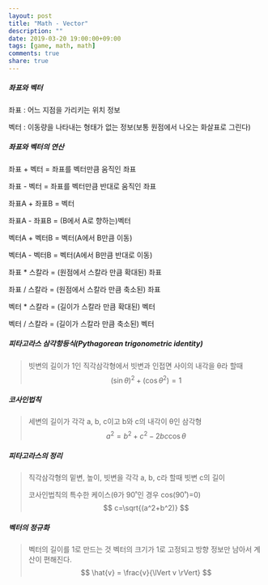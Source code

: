 ```yaml
---
layout: post
title: "Math - Vector"
description: ""
date: 2019-03-20 19:00:00+09:00
tags: [game, math, math]
comments: true
share: true
---
```


##### 좌표와 벡터

좌표 : 어느 지점을 가리키는 위치 정보

벡터 : 이동량을 나타내는 형태가 없는 정보(보통 원점에서 나오는 화살표로 그린다)



##### 좌표와 벡터의 연산

좌표 + 벡터 = 좌표를 벡터만큼 움직인 좌표

좌표 - 벡터 = 좌표를 벡터만큼 반대로 움직인 좌표

좌표A + 좌표B = 벡터

좌표A - 좌표B = (B에서 A로 향하는)벡터



벡터A + 벡터B = 벡터(A에서 B만큼 이동)

벡터A - 벡터B = 벡터(A에서 B만큼 반대로 이동)



좌표 * 스칼라 = (원점에서 스칼라 만큼 확대된) 좌표

좌표 / 스칼라 = (원점에서 스칼라 만큼 축소된) 좌표



벡터 * 스칼라 = (길이가 스칼라 만큼 확대된) 벡터

벡터 / 스칼라 = (길이가 스칼라 만큼 축소된) 벡터



##### 피타고라스 삼각항등식(Pythagorean trigonometric identity)
> 빗변의 길이가 1인 직각삼각형에서 빗변과 인접면 사이의 내각을 θ라 할때 
$$
(\sin\theta)^2+(\cos\theta^2) = 1
$$

##### 코사인법칙
> 세변의 길이가 각각 a, b, c이고 b와 c의 내각이 θ인 삼각형
$$
a^2 = b^2+c^2-2bc\cos\theta
$$

##### 피타고라스의 정리
> 직각삼각형의 밑변, 높이, 빗변을 각각 a, b, c라 할때 빗변 c의 길이
>
> 코사인법칙의 특수한 케이스(θ가 90˚인 경우 cos(90˚)=0)
$$
c=\sqrt{(a^2+b^2)}
$$

##### 벡터의 정규화
> 벡터의 길이를 1로 만드는 것
> 벡터의 크기가 1로 고정되고 방향 정보만 남아서 계산이 편해진다.
$$
\hat{v} = \frac{v}{\lVert v \rVert}
$$









